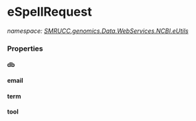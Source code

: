 ﻿# eSpellRequest
_namespace: [SMRUCC.genomics.Data.WebServices.NCBI.eUtils](./index.md)_






### Properties

#### db

#### email

#### term

#### tool

